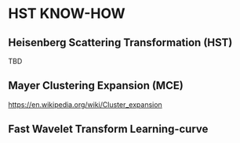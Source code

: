 # HST KNOW-HOW

## Heisenberg Scattering Transformation (HST)

TBD

## Mayer Clustering Expansion (MCE)

https://en.wikipedia.org/wiki/Cluster_expansion

## Fast Wavelet Transform Learning-curve
